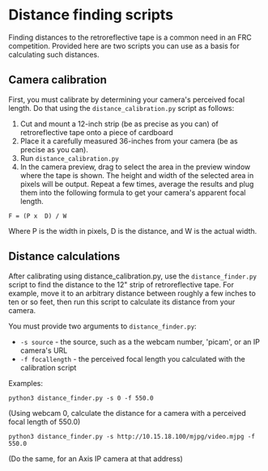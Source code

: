# Distance finding scripts

Finding distances to the retroreflective tape is a common need in an FRC competition. Provided here are two scripts you can use as a basis for calculating such distances.

## Camera calibration

First, you must calibrate by determining your camera's perceived focal length. Do that using the `distance_calibration.py` script as follows:

1. Cut and mount a 12-inch strip (be as precise as you can) of retroreflective tape onto a piece of cardboard
2. Place it a carefully measured 36-inches from your camera (be as precise as you can).
3. Run `distance_calibration.py`
4. In the camera preview, drag to select the area in the preview window where the tape is shown. The height and width of the selected area in pixels will be output. Repeat a few times, average the results and plug them into the following formula to get your camera's apparent focal length.

`F = (P x  D) / W`

Where P is the width in pixels, D is the distance, and W is the actual width.

## Distance calculations

After calibrating using distance_calibration.py, use the `distance_finder.py` script to find the distance to the 12" strip of retroreflective tape. For example, move it to an arbitrary distance between roughly a few inches to ten or so feet, then run this script to calculate its distance from your camera.

You must provide two arguments to `distance_finder.py`:

* `-s source` - the source, such as a the webcam number, 'picam', or an IP camera's URL
* `-f focallength` - the perceived focal length you calculated with the calibration script

Examples:

`python3 distance_finder.py -s 0 -f 550.0`

(Using webcam 0, calculate the distance for a camera with a perceived focal length of 550.0)

`python3 distance_finder.py -s http://10.15.18.100/mjpg/video.mjpg -f 550.0`

(Do the same, for an Axis IP camera at that address)
